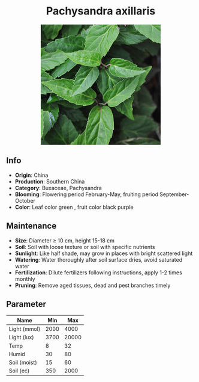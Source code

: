 <h1 align='center'>Pachysandra axillaris</h1>
<p align="center">
    <img 
        align='center'
        width='320'
        src="../images/pachysandra axillaris.png" 
        alt='Pachysandra axillaris' />
</p>

## Info

 - **Origin**: China
 - **Production**: Southern China
 - **Category**: Buxaceae, Pachysandra
 - **Blooming**: Flowering period February-May, fruiting period September-October
 - **Color**: Leaf color green , fruit color black purple

## Maintenance

 - **Size**: Diameter ≥ 10 cm, height 15-18 cm
 - **Soil**: Soil with loose texture or soil with specific nutrients
 - **Sunlight**: Like half shade, may grow in places with bright scattered light
 - **Watering**: Water thoroughly after soil surface dries, avoid saturated water
 - **Fertilization**: Dilute fertilizers following instructions, apply 1-2 times monthly
 - **Pruning**: Remove aged tissues, dead and pest branches timely

## Parameter

| Name         | Min  | Max   |
|--------------|------|-------|
| Light (mmol) | 2000 | 4000  |
| Light (lux)  | 3700 | 20000 |
| Temp         | 8    | 32    |
| Humid        | 30   | 80    |
| Soil (moist) | 15   | 60    |
| Soil (ec)    | 350  | 2000  |